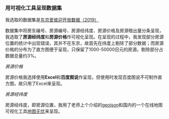 ### 用可视化工具呈现数据集
我选取的数据集是[东京爱彼迎开放数据（2019）](https://www.kaggle.com/fuyutaro/tokyo-airbnb-open-data)

数据集中将房东编号、房源编号、房源经纬度、房源价格及房源租出量分条呈现，我选取了**房源经纬度**和**房源价格**作可视化呈现。在呈现的过程中，我发现部分房源位置的统计中出现错误，其并不在东京，故首先在纬度上剔除了部分数据；而房源价格的分布为了直方图便于呈现，只保留了1000-50000日元的房源。剔除部分占数据总量约3%。

*房源价格*

房源价格我选择使用**Excel**和**百度图说**作呈现，但使用时发现百度图说不可制作直方图，故只用了Excel来呈现。

*房源经纬度*

房源经纬度，即房源位置，我用了老师上个介绍的[geojson](http://geojson.io/#map=2/20.0/0.0)和国内的一个在线地图可视化工具[地图无忧](https://www.dituwuyou.com/)来呈现。
